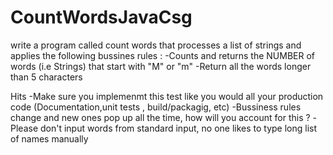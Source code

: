 # CountWordsJavaCsg

write a program called count words that processes a list of strings and applies the following bussines rules :
-Counts and returns the NUMBER of words (i.e Strings) that start with "M" or "m"
-Return all the words longer than 5 characters 

Hits 
-Make sure you implemenmt this test like you would all your production code (Documentation,unit tests , build/packagig, etc)
-Bussiness rules change and new ones pop up all the time, how will you account for this ?
-Please don't input words from standard input, no one likes to type long list of names manually
